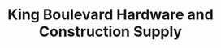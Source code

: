 ---
title: "King Boulevard Hardware and Construction Supply"
url: /bacoor/king-boulevard-hardware-and-construction-supply/
shop: Baustoffe
---